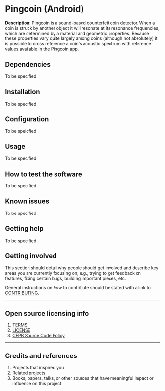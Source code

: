 # Pingcoin (Android)

**Description**:  Pingcoin is a sound-based counterfeit coin detector. When a coin is struck by another object it will resonate at its resonance frequencies, which are determined by a material and geometric properties. Because these properties vary quite largely among coins (although not absolutely) it is possible to cross reference a coin's acoustic spectrum with reference values available in the Pingcoin app.

## Dependencies

To be specified

## Installation

To be specified

## Configuration

To be speicfied

## Usage

To be specified

## How to test the software

To be specified

## Known issues

To be specified

## Getting help

To be specified

## Getting involved

This section should detail why people should get involved and describe key areas you are
currently focusing on; e.g., trying to get feedback on features, fixing certain bugs, building
important pieces, etc.

General instructions on _how_ to contribute should be stated with a link to [CONTRIBUTING](CONTRIBUTING.md).


----

## Open source licensing info
1. [TERMS](TERMS.md)
2. [LICENSE](LICENSE)
3. [CFPB Source Code Policy](https://github.com/cfpb/source-code-policy/)


----

## Credits and references

1. Projects that inspired you
2. Related projects
3. Books, papers, talks, or other sources that have meaningful impact or influence on this project
